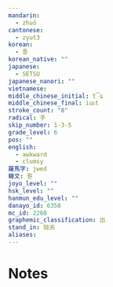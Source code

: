 ```yaml
---
mandarin:
  - zhuō
cantonese:
  - zyut3
korean:
  - 졸
korean_native: ""
japanese:
  - SETSU
japanese_nanori: ""
vietnamese:
middle_chinese_initial: t͡ɕ
middle_chinese_final: iuᴇt
stroke_count: "8"
radical: 手
skip_number: 1-3-5
grade_level: 6
pos: ""
english:
  - awkward
  - clumsy
羅馬字: jwed
韓文: 줟
joyo_level: ""
hsk_level: ""
hanmun_edu_level: ""
danayo_id: 6358
mc_id: 2268
graphemic_classification: 出
stand_in: 拙劣
aliases:
---
```


# Notes
